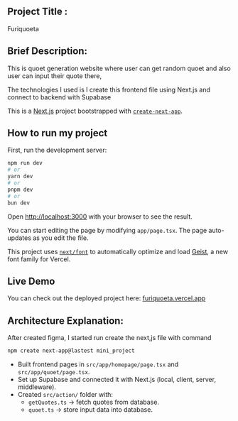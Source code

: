 ## Project Title :
Furiquoeta

## Brief Description:

This is quoet generation website where user can get random quoet and also user can input their quote there,

The technologies I used is I create this frontend file using Next.js and connect to backend with Supabase 


This is a [Next.js](https://nextjs.org) project bootstrapped with [`create-next-app`](https://nextjs.org/docs/app/api-reference/cli/create-next-app).

## How to run my project

First, run the development server:

```bash
npm run dev
# or
yarn dev
# or
pnpm dev
# or
bun dev
```

Open [http://localhost:3000](http://localhost:3000) with your browser to see the result.

You can start editing the page by modifying `app/page.tsx`. The page auto-updates as you edit the file.

This project uses [`next/font`](https://nextjs.org/docs/app/building-your-application/optimizing/fonts) to automatically optimize and load [Geist](https://vercel.com/font), a new font family for Vercel.


## Live Demo  
You can check out the deployed project here: [furiquoeta.vercel.app](https://furiquoeta.vercel.app)

## Architecture Explanation:
After created figma, I started run create the next,js file with command 
```bash
npm create next-app@lastest mini_project
```
- Built frontend pages in `src/app/homepage/page.tsx` and `src/app/quoet/page.tsx`.  
- Set up Supabase and connected it with Next.js (local, client, server, middleware).  
- Created `src/action/` folder with:  
  - `getQuotes.ts` → fetch quotes from database.  
  - `quoet.ts` → store input data into database.  
 
